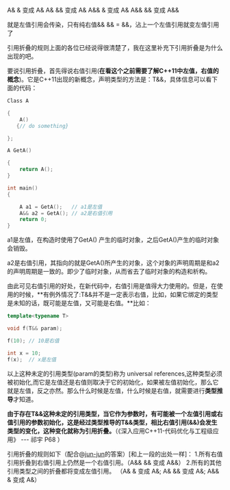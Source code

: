 A& & 变成 A&
 A& && 变成 A&
 A&& & 变成 A&
 A&& && 变成 A&&

就是左值引用会传染，只有纯右值&& && = &&，沾上一个左值引用就变左值引用了

引用折叠的规则上面的各位已经说得很清楚了，我在这里补充下引用折叠是为什么出现的吧。

要说引用折叠，首先得说右值引用(**在看这个之前需要了解C++11中左值，右值的概念**)。它是C++11出现的新概念，声明类型的方法是：T&&，具体信息可以看下面的代码：

```cpp
Class A

{
    A()
   {// do something}

};

A GetA()

{
    return A();
}

int main()
{

    A a1 = GetA();   // a1是左值
    A&& a2 = GetA(); // a2是右值引用
    return 0;
}
```

a1是左值，在构造时使用了GetA() 产生的临时对象，之后GetA()产生的临时对象会销毁。

a2是右值引用，其指向的就是GetA()所产生的对象，这个对象的声明周期是和a2的声明周期是一致的。即少了临时对象，从而省去了临时对象的构造和析构。

由此可见右值引用的好处，在新代码中，右值引用是值得大力使用的。但是，在使用的时候，**有例外情况了:T&&并不是一定表示右值，比如，如果它绑定的类型是未知的话，既可能是左值，又可能是右值。**比如：

```cpp
template<typename T>

void f(T&& param);

f(10); // 10是右值

int x = 10;
f(x);  // x是左值
```

以上这种未定的引用类型(param的类型)称为 universal references,这种类型必须被初始化,而它是左值还是右值则取决于它的初始化，如果被左值初始化，那么它就是左值，反之亦然。那么什么时候是左值，什么时候是右值，就需要进行**类型推导**才知道。

**由于存在T&&这种未定的引用类型，当它作为参数时，有可能被一个左值引用或右值引用的参数初始化，这是经过类型推导的T&&类型，相比右值引用(&&)会发生类型的变化，这种变化就称为引用折叠。**（《深入应用C++11-代码优化与工程级应用》 --- 祁宇 P68 ）

引用折叠的规则如下（配合@[jun-jun](https://www.zhihu.com/people/wang-jun-3)的答案）[和上一段的出处一样]：
1.所有右值引用折叠到右值引用上仍然是一个右值引用。（A&& && 变成 A&&）
2.所有的其他引用类型之间的折叠都将变成左值引用。 （A& & 变成 A&; A& && 变成 A&; A&& & 变成 A&）
